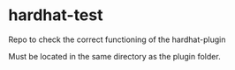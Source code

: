 # hardhat-test
Repo to check the correct functioning of the hardhat-plugin

Must be located in the same directory as the plugin folder.
